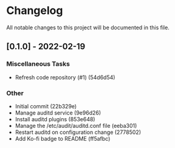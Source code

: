 # Changelog
All notable changes to this project will be documented in this file.

## [0.1.0] - 2022-02-19

### Miscellaneous Tasks

- Refresh code repository (#1) (54d6d54)

### Other

- Initial commit (22b329e)
- Manage auditd service (9e96d26)
- Install auditd plugins (853e648)
- Manage the /etc/audit/auditd.conf file (eeba301)
- Restart auditd on configuration change (2778502)
- Add Ko-fi badge to README (ff5afbc)

<!-- generated by git-cliff -->
